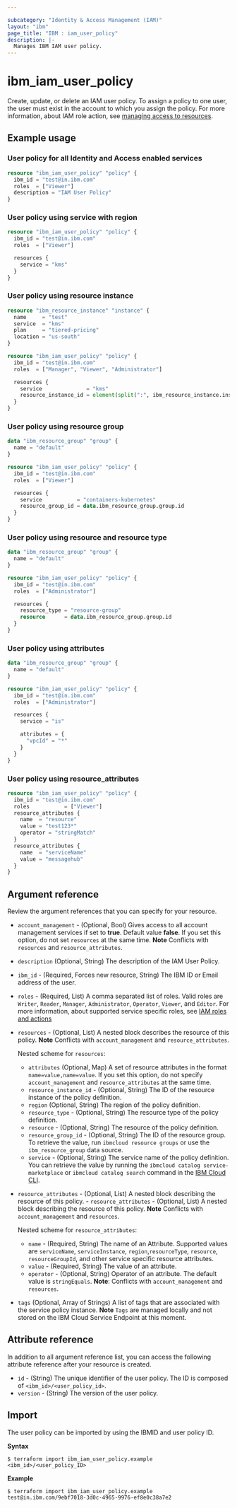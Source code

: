 ```yaml
---

subcategory: "Identity & Access Management (IAM)"
layout: "ibm"
page_title: "IBM : iam_user_policy"
description: |-
  Manages IBM IAM user policy.
---
```


# ibm_iam_user_policy

Create, update, or delete an IAM user policy. To assign a policy to one user, the user must exist in the account to which you assign the policy. For more information, about IAM role action, see [managing access to resources](https://cloud.ibm.com/docs/account?topic=account-assign-access-resources).

## Example usage

### User policy for all Identity and Access enabled services 

```terraform
resource "ibm_iam_user_policy" "policy" {
  ibm_id = "test@in.ibm.com"
  roles  = ["Viewer"]
  description = "IAM User Policy"
}

```

### User policy using service with region

```terraform
resource "ibm_iam_user_policy" "policy" {
  ibm_id = "test@in.ibm.com"
  roles  = ["Viewer"]

  resources {
    service = "kms"
  }
}

```
### User policy using resource instance 

```terraform
resource "ibm_resource_instance" "instance" {
  name     = "test"
  service  = "kms"
  plan     = "tiered-pricing"
  location = "us-south"
}

resource "ibm_iam_user_policy" "policy" {
  ibm_id = "test@in.ibm.com"
  roles  = ["Manager", "Viewer", "Administrator"]

  resources {
    service              = "kms"
    resource_instance_id = element(split(":", ibm_resource_instance.instance.id), 7)
  }
}

```

### User policy using resource group 

```terraform
data "ibm_resource_group" "group" {
  name = "default"
}

resource "ibm_iam_user_policy" "policy" {
  ibm_id = "test@in.ibm.com"
  roles  = ["Viewer"]

  resources {
    service           = "containers-kubernetes"
    resource_group_id = data.ibm_resource_group.group.id
  }
}

```

### User policy using resource and resource type 

```terraform
data "ibm_resource_group" "group" {
  name = "default"
}

resource "ibm_iam_user_policy" "policy" {
  ibm_id = "test@in.ibm.com"
  roles  = ["Administrator"]

  resources {
    resource_type = "resource-group"
    resource      = data.ibm_resource_group.group.id
  }
}

```

### User policy using attributes 

```terraform
data "ibm_resource_group" "group" {
  name = "default"
}

resource "ibm_iam_user_policy" "policy" {
  ibm_id = "test@in.ibm.com"
  roles  = ["Administrator"]

  resources {
    service = "is"

    attributes = {
      "vpcId" = "*"
    }
  }
}

```

### User policy using resource_attributes

```terraform
resource "ibm_iam_user_policy" "policy" {
  ibm_id = "test@in.ibm.com"
  roles           = ["Viewer"]
  resource_attributes {
    name  = "resource"
    value = "test123*"
    operator = "stringMatch"
  }
  resource_attributes {
    name  = "serviceName"
    value = "messagehub"
  }
}
```

## Argument reference
Review the argument references that you can specify for your resource. 

- `account_management` - (Optional, Bool) Gives access to all account management services if set to **true**. Default value **false**. If you set this option, do not set `resources` at the same time. **Note** Conflicts with `resources` and `resource_attributes`.
- `description`  (Optional, String) The description of the IAM User Policy.
- `ibm_id` - (Required, Forces new resource, String) The IBM ID or Email address of the user.
- `roles` - (Required, List)  A comma separated list of roles. Valid roles are `Writer`, `Reader`, `Manager`, `Administrator`, `Operator`, `Viewer`, and `Editor`. For more information, about supported service specific roles, see  [IAM roles and actions](https://cloud.ibm.com/docs/account?topic=account-iam-service-roles-actions)
- `resources` - (Optional, List) A nested block describes the resource of this policy. **Note** Conflicts with `account_management` and `resource_attributes`.

  Nested scheme for `resources`:
  - `attributes` (Optional, Map)  A set of resource attributes in the format `name=value,name=value`. If you set this option, do not specify `account_management`  and `resource_attributes` at the same time.
  - `resource_instance_id` - (Optional, String) The ID of the resource instance of the policy definition.
  - `region`  (Optional, String) The region of the policy definition.
  - `resource_type` - (Optional, String) The resource type of the policy definition.
  - `resource` - (Optional, String) The resource of the policy definition.
  - `resource_group_id` - (Optional, String) The ID of the resource group. To retrieve the value, run `ibmcloud resource groups` or use the `ibm_resource_group` data source.
  - `service` - (Optional, String) The service name of the policy definition. You can retrieve the value by running the `ibmcloud catalog service-marketplace` or `ibmcloud catalog search` command in the [IBM Cloud CLI](https://cloud.ibm.com/docs/cli?topic=cloud-cli-getting-started).
- `resource_attributes` - (Optional, List) A nested block describing the resource of this policy. - `resource_attributes` - (Optional, List) A nested block describing the resource of this policy. **Note** Conflicts with `account_management` and `resources`.
  
  Nested scheme for `resource_attributes`:
  - `name` - (Required, String) The name of an Attribute. Supported values are `serviceName`, `serviceInstance`, `region`,`resourceType`, `resource`, `resourceGroupId`, and other service specific resource attributes.
  - `value` - (Required, String) The value of an attribute.
  - `operator` - (Optional, String) Operator of an attribute. The default value is `stringEquals`. **Note**: Conflicts with `account_management` and `resources`.
- `tags`  (Optional, Array of Strings)  A list of tags that are associated with the service policy instance.  **Note** `Tags` are managed locally and not stored on the IBM Cloud Service Endpoint at this moment.


## Attribute reference
In addition to all argument reference list, you can access the following attribute reference after your resource is created.

- `id`  - (String) The unique identifier of the user policy. The ID is composed of `<ibm_id>/<user_policy_id>`.
- `version` - (String) The version of the user policy.


## Import
The user policy can be imported by using the IBMID and user policy ID.

**Syntax**

```
$ terraform import ibm_iam_user_policy.example <ibm_id>/<user_policy_ID>
```

**Example**

```
$ terraform import ibm_iam_user_policy.example test@in.ibm.com/9ebf7018-3d0c-4965-9976-ef8e0c38a7e2
```
